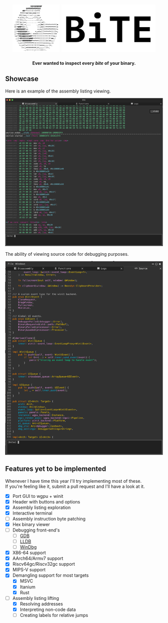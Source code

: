 <h1 align="center">
  <picture>
    <source media="(prefers-color-scheme: dark)" srcset="./assets/logo_dark.png">
    <img height="150px" src="./assets/logo_light.png">
  </picture>
  <picture>
    <source media="(prefers-color-scheme: dark)" srcset="./assets/logo_text_dark.svg">
    <img height="150px" src="./assets/logo_text_light.svg">
   </picture>
</h1>

<h4 align="center">Ever wanted to inspect every <i>bite</i> of your binary.</h4>

## Showcase

Here is an example of the assembly listing viewing.

![Assembly listing](./assets/screenshot.png)

The ability of viewing source code for debugging purposes. 

![Source Code](./assets/source_code.png)

## Features yet to be implemented

Whenever I have time this year I'll try implementing most of these. \
If you're feeling like it, submit a pull request and I'll have a look at it.

- [x] Port GUI to wgpu + winit
- [x] Header with buttons and options
- [x] Assembly listing exploration
- [x] Interactive terminal
- [ ] Assembly instruction byte patching
- [x] Hex binary viewer
- [ ] Debugging front-end's
  - [ ] [GDB](https://www.sourceware.org/gdb)
  - [ ] [LLDB](https://lldb.llvm.org)
  - [ ] [WinDbg](https://windbg.org)
- [x] X86-64 support
- [x] AArch64/Armv7 support
- [x] Riscv64gc/Riscv32gc support
- [x] MIPS-V support
- [x] Demangling support for most targets
  - [x] MSVC
  - [x] Itanium
  - [x] Rust
- [ ] Assembly listing lifting
  - [x] Resolving addresses
  - [x] Interpreting non-code data
  - [ ] Creating labels for relative jumps
